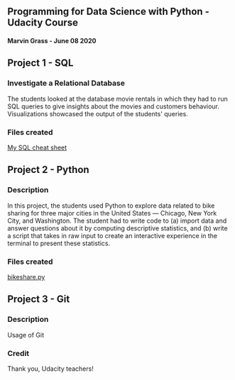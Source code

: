 ## Programming for Data Science with Python - Udacity Course
#### Marvin Grass - June 08 2020

## Project 1 - SQL
### Investigate a Relational Database
The students looked at the database movie rentals in which they had to run SQL queries to give insights about the movies and customers behaviour. Visualizations showcased the output of the students' queries.

### Files created
[My SQL cheat sheet](https://www.google.com)

## Project 2 - Python
### Description
In this project, the students used Python to explore data related to bike sharing for three major cities in the United States — Chicago, New York City, and Washington. The student had to write code to (a) import data and answer questions about it by computing descriptive statistics, and 
(b) write a script that takes in raw input to create an interactive experience in the terminal to present these statistics.

### Files created
[bikeshare.py](https://github.com/anywherealocal/programming-for-data-science/blob/master/home/bikeshare.py)

## Project 3 - Git
### Description
Usage of Git

### Credit
Thank you, Udacity teachers!
